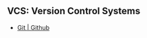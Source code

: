 ## VCS: Version Control Systems
- [Git | Github](https://github.com/shadhini/daily-dev/blob/main/tech-catalog/technologies/github.md)
